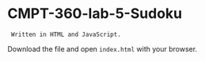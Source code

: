 # CMPT-360-lab-5-Sudoku

```
 Written in HTML and JavaScript.
```

Download the file and open `index.html` with your browser.